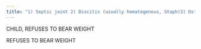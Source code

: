 ```yaml
---
title: "1) Septic joint 2) Discitis (usually hematogenous, Staph)3) Osteomyelitis of spine, hip or lower extremity 4) Toxic synovitis 5) Toddler's frx 6) Stress frx in foot (cuboid or calcaneus)"
---
```

CHILD, REFUSES TO BEAR WEIGHT

REFUSES TO 
BEAR WEIGHT

